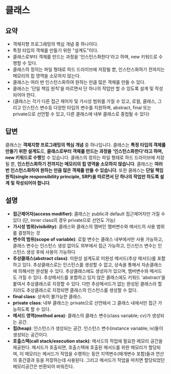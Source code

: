 # 클래스

## 요약
- 객체지향 프로그래밍의 핵심 개념 중 하나이다.
- 특정 타입의 객체를 만들기 위한 "설계도"이다.
- 클래스로부터 객체를 만드는 과정을 '인스턴스화한다'라고 하며, new 키워드로 수행할 수 있다.
- 클래스의 정의는 파일 형태로 하드 드라이브에 저장될 뿐, 인스턴스화하기 전까지는 메모리의 힙 영역을 소모하지 않는다.
- 클래스는 여러 번 인스턴스화하여 원하는 만큼 많은 객체를 만들 수 있다.
- 클래스는 '단일 책임 원칙'을 따르면서 단 하나의 작업만 할 수 있도록 설계 및 작성되어야 한다.
- (클래스는 각기 다른 접근 제어자 및 가시성 범위를 가질 수 있고, 로컬, 클래스, 그리고 인스턴스 변수등 다양한 타입의 변수를 지원하며, abstract, final 또는 private으로 선언할 수 있고, 다른 클래스에 내부 클래스로 중첩될 수 있다)


## 답변
클래스는 **객체지향 프로그래밍의 핵심 개념** 중 하나입니다. 클래스는 **특정 타입의 객체를 만들기 위한 설계도**로, 
**클래스로부터 객체를 만드는 과정을 '인스턴스화한다'라고 하며, new 키워드로 수행**할 수 있습니다. 
클래스의 정의는 파일 형태로 하드 드라이브에 저장될 뿐, **인스턴스화하기 전까지는 메모리의 힙 영역을 소모하지 않습니다**.
클래스는 **여러 번 인스턴스화하여 원하는 만큼 많은 객체를 만들 수 있습니다**. 
또한 클래스는 **단일 책임 원칙(single responsibility principle, SRP)을 따르면서 단 하나의 작업만 하도록 설계 및 작성되어야 합니다**.


## 설명
+ **접근제어자(access modifier)**: 클래스는 public과 default 접근제어자만 가질 수 있다 (단, inner class의 경우 private으로 선언도 가능)
+ **가시성 범위(visibility)**: 클래스와 클래스의 멤버인 멤버변수와 메서드의 사용 범위를 결정하는 것
+ **변수의 범위(scope of variable)**: 로컬 변수는 클래스 내부에서만 사용 가능하고, 클래스 변수는 인스턴스 생성 없이도 외부에서 접근 가능하고, 인스턴스 변수는 인스턴스 생성 후에 사용이 가능하다
+ **추상클래스(abstract class)**: 미완성 설계도로 미완성 메서드(추상 메서드)를 포함하고 있다. 추상클래스로는 인스턴스를 생성할 수 없고, 상속을 통해서 자손클래스에 의해서만 완성될 수 있다. 추상클래스에도 생성자가 있으며, 멤버변수와 메서드도 가질 수 있다. 추상메서드를 포함하고 있지 않은 클래스에도 키워드 'abstract'을 붙여서 추상클래스로 지정할 수 있다. 다만 추상메서드가 없는 완성된 클래스라 할지라도 추상클래스로 지정되면 클래스의 인스턴스를 생성할 수 없다.
+ **final class**: 상속이 불가능한 클래스.
+ **private class**: 내부 클래스는 private으로 선언돼서 그 클래스 내에서만 접근 가능하도록 할 수 있다. 
+ **메서드 영역(method area)**: 클래스의 클래스 변수(class variable; cv)가 생성되는 공간.
+ **힙(heap)**: 인스턴스가 생성되는 공간. 인스턴스 변수(instance variable; iv)들이 생성되는 공간이다.
+ **호출스택(call stack/execution stack)**: 메서드의 작업에 필요한 메모리 공간을 제공한다. 메서드가 호출되면, 호출스택에 호출된 메서드를 위한 메모리가 할당되며, 이 메모리는 메서드가 작업을 수행하는 동안 지역변수(매개변수 포함)들과 연산의 중간결과 등을 저장하는데 사용된다. 그리고 메서드가 작업을 마치면 할당되었던 메모리공간은 반환되어 비워진다.

